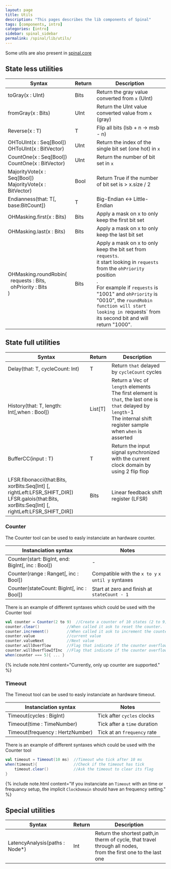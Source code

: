 ```yaml
---
layout: page
title: Utils
description: "This pages describes the lib components of Spinal"
tags: [components, intro]
categories: [intro]
sidebar: spinal_sidebar
permalink: /spinal/lib/utils/
---
```


Some utils are also present in [spinal.core](/SpinalDoc/spinal/core/utils/)

## State less utilities

| Syntax | Return | Description |
| ------------------------------- | ---- | --- |
| toGray(x : UInt) | Bits | Return the gray value converted from `x` (UInt) |
| fromGray(x : Bits) | UInt | Return the UInt value converted value from `x` (gray) |
| Reverse(x : T) | T | Flip all bits (lsb + n -> msb - n) |
| OHToUInt(x : Seq[Bool]) <br> OHToUInt(x : BitVector) | UInt | Return the index of the single bit set (one hot) in `x` |
| CountOne(x : Seq[Bool]) <br> CountOne(x : BitVector) | UInt | Return the number of bit set in `x` |
| MajorityVote(x : Seq[Bool]) <br> MajorityVote(x : BitVector) | Bool | Return True if the number of bit set is > x.size / 2 |
| Endianness(that: T[, base:BitCount]) | T | Big-Endian <-> Little-Endian |
| OHMasking.first(x : Bits) | Bits | Apply a mask on x to only keep the first bit set |
| OHMasking.last(x : Bits) | Bits | Apply a mask on x to only keep the last bit set |
| OHMasking.roundRobin(<br>&nbsp;&nbsp;requests : Bits,<br>&nbsp;&nbsp;ohPriority : Bits<br>) | Bits | Apply a mask on x to only keep the bit set from `requests`.<br> it start looking in `requests` from the `ohPriority` position <br>.<br>For example if `requests` is "1001" and `ohPriority` is "0010", the `roundRobin function will start looking in `requests` from its second bit and will return "1000". |

## State full utilities

| Syntax | Return | Description |
| ------------------------------- | ---- | --- |
| Delay(that: T, cycleCount: Int) | T | Return `that` delayed by `cycleCount` cycles |
| History(that: T, length: Int[,when : Bool]) | List[T] | Return a Vec of `length` elements <br> The first element is `that`, the last one is `that` delayed by `length`-1<br> The internal shift register sample when `when` is asserted |
| BufferCC(input : T) | T | Return the input signal synchronized with the current clock domain by using 2 flip flop |
| LFSR.fibonacci(that:Bits, xorBits:Seq[Int] [, rightLeft:LFSR_SHIFT_DIR]) <br> LFSR.galois(that:Bits, xorBits:Seq[Int] [, rightLeft:LFSR_SHIFT_DIR]) | Bits | Linear feedback shift register (LFSR) |

### Counter

The Counter tool can be used to easly instanciate an hardware counter.

| Instanciation syntax | Notes |
| ------------------------------- | ---- |
| Counter(start: BigInt, end: BigInt[, inc : Bool]) | - |
| Counter(range : Ranget[, inc : Bool]) | Compatible with the  `x to y` `x until y` syntaxes|
| Counter(stateCount: BigInt[, inc : Bool]) | Start at zero and finish at `stateCount - 1`|


There is an example of different syntaxes which could be used with the Counter tool

```scala
val counter = Counter(2 to 9)  //Create a counter of 10 states (2 to 9)
counter.clear()            //When called it ask to reset the counter.
counter.increment()        //When called it ask to increment the counter.
counter.value              //current value
counter.valueNext          //Next value
counter.willOverflow       //Flag that indicate if the counter overflow this cycle
counter.willOverflowIfInc  //Flag that indicate if the counter overflow this cycle if an increment is done
when(counter === 5){ ... }
```

{% include note.html content="Currently, only up counter are supported." %}


### Timeout
The Timeout tool can be used to easly instanciate an hardware timeout.

| Instanciation syntax | Notes |
| ------------------------------- | ---- |
| Timeout(cycles : BigInt) | Tick after `cycles` clocks |
| Timeout(time : TimeNumber) | Tick after a `time` duration |
| Timeout(frequency : HertzNumber) |  Tick at an `frequency` rate |

There is an example of different syntaxes which could be used with the Counter tool

```scala
val timeout = Timeout(10 ms)  //Timeout who tick after 10 ms
when(timeout){                //Check if the timeout has tick
    timeout.clear()           //Ask the timeout to clear its flag
}
```

{% include note.html content="If you instanciate an `Timeout` with an time or frequancy setup, the implicit `ClockDomain` should have an frequency setting." %}

## Special utilities

| Syntax | Return | Description |
| ------------------------------- | ---- | --- |
| LatencyAnalysis(paths : Node*) | Int | Return the shortest path,in therm of cycle, that travel through all nodes, <br> from the first one to the last one |
